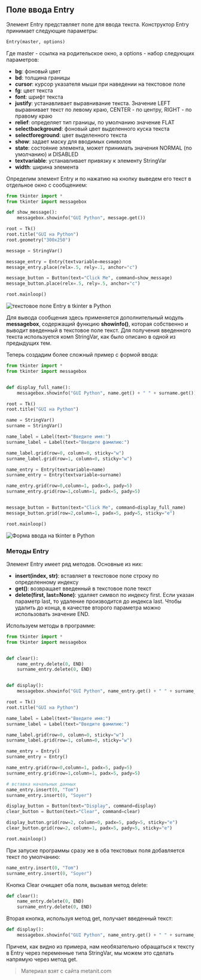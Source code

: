 ## Поле ввода Entry

Элемент Entry представляет поле для ввода текста. Конструктор Entry принимает следующие параметры:

```py
Entry(master, options)
```

Где master - ссылка на родительское окно, а options - набор следующих параметров:
- **bg**: фоновый цвет
- **bd**: толщина границы
- **cursor**: курсор указателя мыши при наведении на текстовое поле
- **fg**: цвет текста
- **font**: шрифт текста
- **justify**: устанавливает выравнивание текста. Значение LEFT выравнивает текст по левому краю, CENTER - по центру, 
RIGHT - по правому краю
- **relief**: определяет тип границы, по умолчанию значение FLAT
- **selectbackground**: фоновый цвет выделенного куска текста
- **selectforeground**: цвет выделенного текста
- **show**: задает маску для вводимых символов
- **state**: состояние элемента, может принимать значения NORMAL (по умолчанию) и DISABLED
- **textvariable**: устанавливает привязку к элементу StringVar
- **width**: ширина элемента

Определим элемент Entry и по нажатию на кнопку выведем его текст в отдельное окно с сообщением:

```py
from tkinter import *
from tkinter import messagebox

def show_message():
    messagebox.showinfo("GUI Python", message.get())

root = Tk()
root.title("GUI на Python")
root.geometry("300x250")

message = StringVar()

message_entry = Entry(textvariable=message)
message_entry.place(relx=.5, rely=.1, anchor="c")

message_button = Button(text="Click Me", command=show_message)
message_button.place(relx=.5, rely=.5, anchor="c")

root.mainloop()
```

![текстовое поле Entry в tkinter в Python](https://metanit.com/python/tutorial/pics/9.10.png)

Для вывода сообщения здесь применяется дополнительный модуль **messagebox**, содержащий функцию **showinfo()**, которая собственно и выводит введенный в текстовое поле текст. Для получения введенного текста используется комп StringVar, как было описано в одной из предыдущих тем.

Теперь создадим более сложный пример с формой ввода:

```py
from tkinter import *
from tkinter import messagebox


def display_full_name():
    messagebox.showinfo("GUI Python", name.get() + " " + surname.get())

root = Tk()
root.title("GUI на Python")

name = StringVar()
surname = StringVar()

name_label = Label(text="Введите имя:")
surname_label = Label(text="Введите фамилию:")

name_label.grid(row=0, column=0, sticky="w")
surname_label.grid(row=1, column=0, sticky="w")

name_entry = Entry(textvariable=name)
surname_entry = Entry(textvariable=surname)

name_entry.grid(row=0,column=1, padx=5, pady=5)
surname_entry.grid(row=1,column=1, padx=5, pady=5)


message_button = Button(text="Click Me", command=display_full_name)
message_button.grid(row=2,column=1, padx=5, pady=5, sticky="e")

root.mainloop()
```

![Форма ввода на tkinter в Python](https://metanit.com/python/tutorial/pics/9.11.png)

### Методы Entry

Элемент Entry имеет ряд методов. Основные из них:
- **insert(index, str)**: вставляет в текстовое поле строку по определенному индексу
- **get()**: возвращает введенный в текстовое поле текст
- **delete(first, last=None)**: удаляет символ по индексу first. Если указан параметр last, то удаление производится до индекса last. Чтобы удалить до конца, в качестве второго параметра можно 
использовать значение END.

Используем методы в программе:

```py
from tkinter import *
from tkinter import messagebox


def clear():
    name_entry.delete(0, END)
    surname_entry.delete(0, END)


def display():
    messagebox.showinfo("GUI Python", name_entry.get() + " " + surname_entry.get())

root = Tk()
root.title("GUI на Python")

name_label = Label(text="Введите имя:")
surname_label = Label(text="Введите фамилию:")

name_label.grid(row=0, column=0, sticky="w")
surname_label.grid(row=1, column=0, sticky="w")

name_entry = Entry()
surname_entry = Entry()

name_entry.grid(row=0,column=1, padx=5, pady=5)
surname_entry.grid(row=1,column=1, padx=5, pady=5)

# вставка начальных данных
name_entry.insert(0, "Tom")
surname_entry.insert(0, "Soyer")

display_button = Button(text="Display", command=display)
clear_button = Button(text="Clear", command=clear)

display_button.grid(row=2, column=0, padx=5, pady=5, sticky="e")
clear_button.grid(row=2, column=1, padx=5, pady=5, sticky="e")

root.mainloop()
```

При запуске программы сразу же в оба текстовых поля добавляется текст по умолчанию:

```py
name_entry.insert(0, "Tom")
surname_entry.insert(0, "Soyer")
```

Кнопка Clear очищает оба поля, вызывая метод delete:

```py
def clear():
    name_entry.delete(0, END)
    surname_entry.delete(0, END)
```

Вторая кнопка, используя метод get, получает введенный текст:

```py
def display():
    messagebox.showinfo("GUI Python", name_entry.get() + " " + surname_entry.get())
```

Причем, как видно из примера, нам необязательно обращаться к тексту в Entry через переменные типа StringVar, мы можем это сделать напрямую через метод get.


> Материал взят с сайта metanit.com
